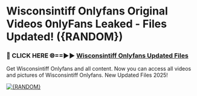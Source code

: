 # Wisconsintiff Onlyfans Original Videos 0nlyFans Leaked - Files Updated! ({RANDOM})

<h3>🔴 CLICK HERE 🌐==►► <a href="https://betterlinks.top/A2PfLJ" rel="nofollow">Wisconsintiff Onlyfans Updated Files</a></h3>

Get Wisconsintiff Onlyfans and all content. Now you can access all videos and pictures of Wisconsintiff Onlyfans. New Updated Files 2025!

[![{RANDOM}](https://i.imgur.com/ppqm5kG.gif)](https://betterlinks.top/A2PfLJ)